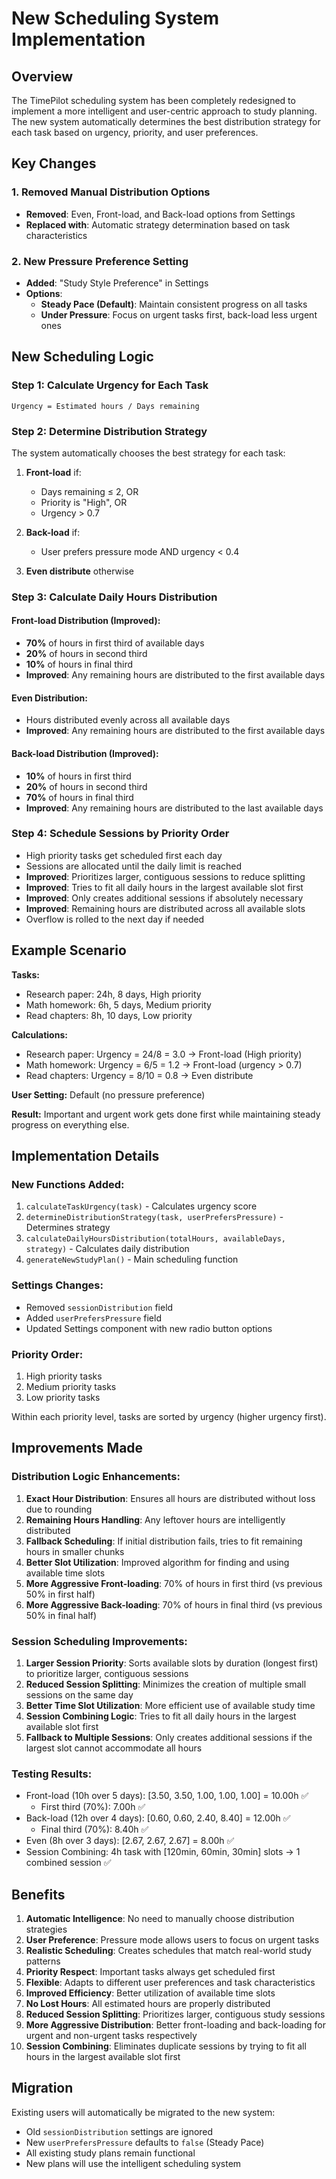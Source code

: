 # New Scheduling System Implementation

## Overview

The TimePilot scheduling system has been completely redesigned to implement a more intelligent and user-centric approach to study planning. The new system automatically determines the best distribution strategy for each task based on urgency, priority, and user preferences.

## Key Changes

### 1. Removed Manual Distribution Options
- **Removed**: Even, Front-load, and Back-load options from Settings
- **Replaced with**: Automatic strategy determination based on task characteristics

### 2. New Pressure Preference Setting
- **Added**: "Study Style Preference" in Settings
- **Options**:
  - **Steady Pace (Default)**: Maintain consistent progress on all tasks
  - **Under Pressure**: Focus on urgent tasks first, back-load less urgent ones

## New Scheduling Logic

### Step 1: Calculate Urgency for Each Task
```
Urgency = Estimated hours / Days remaining
```

### Step 2: Determine Distribution Strategy
The system automatically chooses the best strategy for each task:

1. **Front-load** if:
   - Days remaining ≤ 2, OR
   - Priority is "High", OR
   - Urgency > 0.7

2. **Back-load** if:
   - User prefers pressure mode AND urgency < 0.4

3. **Even distribute** otherwise

### Step 3: Calculate Daily Hours Distribution

#### Front-load Distribution (Improved):
- **70%** of hours in first third of available days
- **20%** of hours in second third
- **10%** of hours in final third
- **Improved**: Any remaining hours are distributed to the first available days

#### Even Distribution:
- Hours distributed evenly across all available days
- **Improved**: Any remaining hours are distributed to the first available days

#### Back-load Distribution (Improved):
- **10%** of hours in first third
- **20%** of hours in second third
- **70%** of hours in final third
- **Improved**: Any remaining hours are distributed to the last available days

### Step 4: Schedule Sessions by Priority Order
- High priority tasks get scheduled first each day
- Sessions are allocated until the daily limit is reached
- **Improved**: Prioritizes larger, contiguous sessions to reduce splitting
- **Improved**: Tries to fit all daily hours in the largest available slot first
- **Improved**: Only creates additional sessions if absolutely necessary
- **Improved**: Remaining hours are distributed across all available slots
- Overflow is rolled to the next day if needed

## Example Scenario

**Tasks:**
- Research paper: 24h, 8 days, High priority
- Math homework: 6h, 5 days, Medium priority  
- Read chapters: 8h, 10 days, Low priority

**Calculations:**
- Research paper: Urgency = 24/8 = 3.0 → Front-load (High priority)
- Math homework: Urgency = 6/5 = 1.2 → Front-load (urgency > 0.7)
- Read chapters: Urgency = 8/10 = 0.8 → Even distribute

**User Setting:** Default (no pressure preference)

**Result:** Important and urgent work gets done first while maintaining steady progress on everything else.

## Implementation Details

### New Functions Added:
1. `calculateTaskUrgency(task)` - Calculates urgency score
2. `determineDistributionStrategy(task, userPrefersPressure)` - Determines strategy
3. `calculateDailyHoursDistribution(totalHours, availableDays, strategy)` - Calculates daily distribution
4. `generateNewStudyPlan()` - Main scheduling function

### Settings Changes:
- Removed `sessionDistribution` field
- Added `userPrefersPressure` field
- Updated Settings component with new radio button options

### Priority Order:
1. High priority tasks
2. Medium priority tasks  
3. Low priority tasks

Within each priority level, tasks are sorted by urgency (higher urgency first).

## Improvements Made

### Distribution Logic Enhancements:
1. **Exact Hour Distribution**: Ensures all hours are distributed without loss due to rounding
2. **Remaining Hours Handling**: Any leftover hours are intelligently distributed
3. **Fallback Scheduling**: If initial distribution fails, tries to fit remaining hours in smaller chunks
4. **Better Slot Utilization**: Improved algorithm for finding and using available time slots
5. **More Aggressive Front-loading**: 70% of hours in first third (vs previous 50% in first half)
6. **More Aggressive Back-loading**: 70% of hours in final third (vs previous 50% in final half)

### Session Scheduling Improvements:
1. **Larger Session Priority**: Sorts available slots by duration (longest first) to prioritize larger, contiguous sessions
2. **Reduced Session Splitting**: Minimizes the creation of multiple small sessions on the same day
3. **Better Time Slot Utilization**: More efficient use of available study time
4. **Session Combining Logic**: Tries to fit all daily hours in the largest available slot first
5. **Fallback to Multiple Sessions**: Only creates additional sessions if the largest slot cannot accommodate all hours

### Testing Results:
- Front-load (10h over 5 days): [3.50, 3.50, 1.00, 1.00, 1.00] = 10.00h ✅
  - First third (70%): 7.00h ✅
- Back-load (12h over 4 days): [0.60, 0.60, 2.40, 8.40] = 12.00h ✅
  - Final third (70%): 8.40h ✅
- Even (8h over 3 days): [2.67, 2.67, 2.67] = 8.00h ✅
- Session Combining: 4h task with [120min, 60min, 30min] slots → 1 combined session ✅

## Benefits

1. **Automatic Intelligence**: No need to manually choose distribution strategies
2. **User Preference**: Pressure mode allows users to focus on urgent tasks
3. **Realistic Scheduling**: Creates schedules that match real-world study patterns
4. **Priority Respect**: Important tasks always get scheduled first
5. **Flexible**: Adapts to different user preferences and task characteristics
6. **Improved Efficiency**: Better utilization of available time slots
7. **No Lost Hours**: All estimated hours are properly distributed
8. **Reduced Session Splitting**: Prioritizes larger, contiguous study sessions
9. **More Aggressive Distribution**: Better front-loading and back-loading for urgent and non-urgent tasks respectively
10. **Session Combining**: Eliminates duplicate sessions by trying to fit all hours in the largest available slot first

## Migration

Existing users will automatically be migrated to the new system:
- Old `sessionDistribution` settings are ignored
- New `userPrefersPressure` defaults to `false` (Steady Pace)
- All existing study plans remain functional
- New plans will use the intelligent scheduling system 
